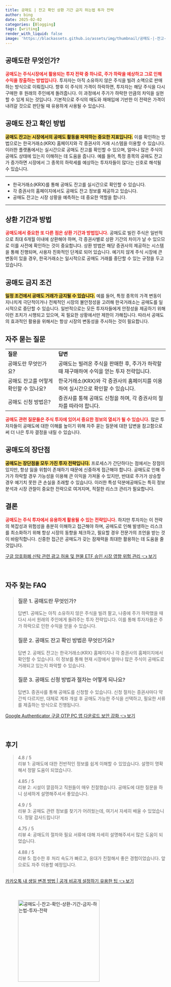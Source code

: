 ```yaml
---
title: 공매도 | 잔고 확인 상환 기간 금지 하는법 투자 전략
author: bing
date: 2025-02-02
categories: [Blogging]
tags: [writing]
render_with_liquid: false
image: 'https://blackassets.github.io/assets/img/thumbnail/공매도-|-잔고-확인-상환-기간-금지-하는법-투자-전략.webp'
---
```



<h2 id='공매도_개념'>공매도란 무엇인가?</h2>

<p><b><span style="color: #ee2323;">공매도는 주식시장에서 활용되는 투자 전략 중 하나로, 주가 하락을 예상하고 그로 인해 수익을 창출하는 방법입니다.</span></b> 투자자는 아직 소유하지 않은 주식을 빌려 소액으로 판매하는 방식으로 이뤄집니다. 향후 이 주식의 가격이 하락하면, 투자자는 해당 주식을 다시 구매한 후 원래의 주인에게 돌려줍니다. 이 과정에서 주가가 하락한 만큼의 차익을 실현할 수 있게 되는 것입니다. 기본적으로 주식의 매도와 재매입에 기반한 이 전략은 가격이 내려갈 것으로 판단될 때 유용하게 사용될 수 있습니다.</p>

<h2 id='공매도_잔고_확인_방법'>공매도 잔고 확인 방법</h2>

<p><b><span style="background-color: #ffe066;">공매도 잔고는 시장에서의 공매도 활동을 파악하는 중요한 지표입니다.</span></b> 이를 확인하는 방법으로는 한국거래소(KRX) 홈페이지와 각 증권사의 거래 시스템을 이용할 수 있습니다. 이러한 플랫폼에서는 실시간으로 공매도 잔고를 확인할 수 있으며, 얼마나 많은 주식이 공매도 상태에 있는지 이해하는 데 도움을 줍니다. 예를 들어, 특정 종목의 공매도 잔고가 증가하면 시장에서 그 종목의 하락세를 예상하는 투자자들이 많다는 신호로 해석될 수 있습니다.</p>

<hr />

<ul>
    <li>한국거래소(KRX)를 통해 공매도 잔고를 실시간으로 확인할 수 있습니다.</li>
    <li>각 증권사의 홈페이지에서도 공매도 잔고 정보를 제공하고 있습니다.</li>
    <li>공매도 잔고는 시장 상황을 예측하는 데 중요한 역할을 합니다.</li>
</ul>

<hr />

<h2 id='상환_기간과_방법'>상환 기간과 방법</h2>

<p><b><span style="color: #ee2323;">공매도에서 중요한 또 다른 점은 상환 기간과 방법입니다.</span></b> 공매도로 빌린 주식은 일반적으로 최대 6개월 이내에 상환해야 하며, 각 증권사별로 상환 기간의 차이가 날 수 있으므로 이를 사전에 확인하는 것이 중요합니다. 상환 방법은 해당 증권사의 제공하는 시스템을 통해 진행되며, 사용자 친화적인 단계로 되어 있습니다. 예기치 않게 주식 시장에 큰 변동이 있을 경우, 한국거래소는 일시적으로 공매도 거래를 중단할 수 있는 규정을 두고 있습니다.</p>

<h2 id='공매도_금지_조건'>공매도 금지 조건</h2>

<p><b><span style="background-color: #ffe066;">일정 조건에서 공매도 거래가 금지될 수 있습니다.</span></b> 예를 들어, 특정 종목의 가격 변동이 지나치게 극단적이거나 전체적인 시장의 불안정성을 고려해 한국거래소는 공매도를 일시적으로 중단할 수 있습니다. 일반적으로는 모든 투자자들에게 안정성을 제공하기 위해 이런 조치가 시행되고 있으며, 꼭 필요한 상황에서만 제한이 가해집니다. 따라서 공매도의 효과적인 활용을 위해서는 항상 시장의 변동성을 주시하는 것이 필요합니다.</p>

<h2 id='자주_묻는_질문'>자주 묻는 질문</h2>

<table>
    <tr>
        <td><b>질문</b></td>
        <td><b>답변</b></td>
    </tr>
    <tr>
        <td>공매도란 무엇인가요?</td>
        <td>공매도는 빌려온 주식을 판매한 후, 주가가 하락할 때 재구매하여 수익을 얻는 투자 전략입니다.</td>
    </tr>
    <tr>
        <td>공매도 잔고를 어떻게 확인할 수 있나요?</td>
        <td>한국거래소(KRX)와 각 증권사의 홈페이지를 이용하여 실시간으로 확인할 수 있습니다.</td>
    </tr>
    <tr>
        <td>공매도 신청 방법은?</td>
        <td>증권사를 통해 공매도 신청을 하며, 각 증권사의 절차를 따라야 합니다.</td>
    </tr>
</table>

<p><b><span style="color: #ee2323;">공매도 관련 질문들은 주식 투자에 있어서 중요한 정보의 열쇠가 될 수 있습니다.</span></b> 많은 투자자들이 공매도에 대한 이해를 높이기 위해 자주 묻는 질문에 대한 답변을 참고함으로써 더 나은 투자 결정을 내릴 수 있습니다.</p>

<h2 id='공매도의_장단점'>공매도의 장단점</h2>

<p><b><span style="background-color: #ffe066;">공매도는 장단점을 모두 가진 투자 전략입니다.</span></b> 프로세스가 간단하다는 점에서는 장점이 있지만, 항상 잃을 위험이 존재하기 때문에 신중하게 접근해야 합니다. 공매도로 인해 주가가 하락할 경우 가능성을 이용해 큰 이익을 가져올 수 있지만, 반대로 주가가 상승할 경우 예기치 못한 큰 손실을 초래할 수 있습니다. 이러한 특성 덕분에공매도는 특히 정보 분석과 시장 관찰이 중요한 전략으로 여겨지며, 적절한 리스크 관리가 필요합니다.</p>

<h2 id='결론'>결론</h2>

<p><b><span style="color: #ee2323;">공매도는 주식 투자에서 유용하게 활용될 수 있는 전략입니다.</span></b> 하지만 투자자는 이 전략의 복잡성과 위험성을 충분히 이해하고 접근해야 하며, 공매도로 인해 발생하는 리스크를 최소화하기 위해 항상 시장의 동향을 체크하고, 필요할 경우 전문가의 조언을 받는 것이 바람직합니다. 신중한 접근은 공매도가 갖는 잠재력을 최대한 활용하는 데 도움을 줄 것입니다.</p>


<p><a class="click-button" title="구글 암호화폐 신탁 관련 광고 허용 및 현물 ETF 승인 시장 영향 위험 관리" href="https://blackassets.github.io/posts/%EA%B5%AC%EA%B8%80-%EC%95%94%ED%98%B8%ED%99%94%ED%8F%90-%EC%8B%A0%ED%83%81-%EA%B4%80%EB%A0%A8-%EA%B4%91%EA%B3%A0-%ED%97%88%EC%9A%A9-%EB%B0%8F-%ED%98%84%EB%AC%BC-ETF-%EC%8A%B9%EC%9D%B8-%EC%8B%9C%EC%9E%A5-%EC%98%81%ED%96%A5-%EC%9C%84%ED%97%98-%EA%B4%80%EB%A6%AC/" rel="dofollow">구글 암호화폐 신탁 관련 광고 허용 및 현물 ETF 승인 시장 영향 위험 관리 👈 보기</a></p><br>
<h2 id='자주_찾는_FAQ'>자주 찾는 FAQ</h2>
<div itemscope="" itemtype="https://schema.org/FAQPage"> 
<blockquote> 
<div itemscope="" itemprop="mainEntity" itemtype="https://schema.org/Question"> 
<h3 itemprop="name">질문 1. 공매도란 무엇인가?</h3> 
<div itemscope="" itemprop="acceptedAnswer" itemtype="https://schema.org/Answer"> 
<span itemprop="text"> 
<p>답변1. 공매도는 아직 소유하지 않은 주식을 빌려 팔고, 나중에 주가 하락했을 때 다시 사서 원래의 주인에게 돌려주는 투자 전략입니다. 이를 통해 투자자들은 주가 하락으로 인한 수익을 얻을 수 있습니다.</p> 
</span> 
</div> 
</div> 

<div itemscope="" itemprop="mainEntity" itemtype="https://schema.org/Question"> 
<h3 itemprop="name">질문 2. 공매도 잔고 확인 방법은 무엇인가요?</h3> 
<div itemscope="" itemprop="acceptedAnswer" itemtype="https://schema.org/Answer"> 
<span itemprop="text"> 
<p>답변 2. 공매도 잔고는 한국거래소(KRX) 홈페이지나 각 증권사의 홈페이지에서 확인할 수 있습니다. 이 정보를 통해 현재 시장에서 얼마나 많은 주식이 공매도로 거래되고 있는지 파악할 수 있습니다.</p> 
</span> 
</div> 
</div> 

<div itemscope="" itemprop="mainEntity" itemtype="https://schema.org/Question"> 
<h3 itemprop="name">질문 3. 공매도 신청 방법과 절차는 어떻게 되나요?</h3> 
<div itemscope="" itemprop="acceptedAnswer" itemtype="https://schema.org/Answer"> 
<span itemprop="text"> 
<p>답변3. 증권사를 통해 공매도를 신청할 수 있습니다. 신청 절차는 증권사마다 약간씩 다르지만, 대체로 계좌 개설 후 공매도 가능한 주식을 선택하고, 필요한 서류를 제출하는 방식으로 진행됩니다.</p> 
</span> 
</div> 
</div> 
</blockquote> 
</div>
<p><a class="click-button" title="Google Authenticator 구글 OTP PC 앱 다운로드 보안 강화" href="https://blackassets.github.io/posts/Google-Authenticator-%EA%B5%AC%EA%B8%80-OTP-PC-%EC%95%B1-%EB%8B%A4%EC%9A%B4%EB%A1%9C%EB%93%9C-%EB%B3%B4%EC%95%88-%EA%B0%95%ED%99%94/" rel="dofollow">Google Authenticator 구글 OTP PC 앱 다운로드 보안 강화 👈 보기</a></p><br>
<h2 id='후기'>후기</h2>
<div itemscope itemtype="https://schema.org/Product">
  <blockquote>
  <div itemprop="review" itemscope itemtype="https://schema.org/Review">
      <div itemprop="reviewRating" itemscope itemtype="https://schema.org/Rating"> <span itemprop="ratingValue">4.8</span> / <span itemprop="bestRating">5</span> </div>
      <span itemprop="reviewBody">리뷰 1: 공매도에 대한 전반적인 정보를 쉽게 이해할 수 있었습니다. 설명이 명확해서 정말 도움이 되었습니다.</span>
  </div>
  <br>
  <div itemprop="review" itemscope itemtype="https://schema.org/Review">
      <div itemprop="reviewRating" itemscope itemtype="https://schema.org/Rating"> <span itemprop="ratingValue">4.85</span> / <span itemprop="bestRating">5</span> </div>
      <span itemprop="reviewBody">리뷰 2: 시설이 깔끔하고 직원들이 매우 친절했습니다. 공매도에 대한 질문을 하니 상세하게 설명해주셔서 좋았습니다.</span>
  </div>
  <br>
  <div itemprop="review" itemscope itemtype="https://schema.org/Review">
      <div itemprop="reviewRating" itemscope itemtype="https://schema.org/Rating"> <span itemprop="ratingValue">4.9</span> / <span itemprop="bestRating">5</span> </div>
      <span itemprop="reviewBody">리뷰 3: 공매도 관련 정보를 찾기가 어려웠는데, 여기서 자세히 배울 수 있었습니다. 정말 감사드립니다!</span>
  </div>
  <br>
  <div itemprop="review" itemscope itemtype="https://schema.org/Review">
      <div itemprop="reviewRating" itemscope itemtype="https://schema.org/Rating"> <span itemprop="ratingValue">4.75</span> / <span itemprop="bestRating">5</span> </div>
      <span itemprop="reviewBody">리뷰 4: 공매도의 절차와 필요 서류에 대해 자세히 설명해주셔서 많은 도움이 되었습니다.</span>
  </div>
  <br>
  <div itemprop="review" itemscope itemtype="https://schema.org/Review">
      <div itemprop="reviewRating" itemscope itemtype="https://schema.org/Rating"> <span itemprop="ratingValue">4.88</span> / <span itemprop="bestRating">5</span> </div>
      <span itemprop="reviewBody">리뷰 5: 접수한 후 처리 속도가 빠르고, 응대가 친절해서 좋은 경험이었습니다. 앞으로도 자주 이용할 예정입니다.</span>
  </div>
  <br>
  </blockquote>
</div>
<p><a class="click-button" title="카카오톡 내 생일 변경 방법 | 공개 비공개 설정하기 유용한 팁" href="https://blackassets.github.io/posts/%EC%B9%B4%EC%B9%B4%EC%98%A4%ED%86%A1-%EB%82%B4-%EC%83%9D%EC%9D%BC-%EB%B3%80%EA%B2%BD-%EB%B0%A9%EB%B2%95-%EA%B3%B5%EA%B0%9C-%EB%B9%84%EA%B3%B5%EA%B0%9C-%EC%84%A4%EC%A0%95%ED%95%98%EA%B8%B0-%EC%9C%A0%EC%9A%A9%ED%95%9C-%ED%8C%81/" rel="dofollow">카카오톡 내 생일 변경 방법 | 공개 비공개 설정하기 유용한 팁 👈 보기</a></p><br>
<figure class="image"><img src="https://blackassets.github.io/assets/img/thumbnail/공매도-|-잔고-확인-상환-기간-금지-하는법-투자-전략.webp" alt="공매도-|-잔고-확인-상환-기간-금지-하는법-투자-전략" width="256" height="256"></figure>